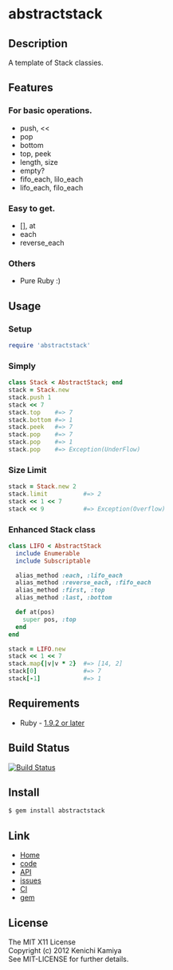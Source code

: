 abstractstack
===============

Description
-----------

A template of Stack classies.

Features
--------

### For basic operations.

* push, <<
* pop
* bottom
* top, peek 
* length, size
* empty?
* fifo_each, lilo_each
* lifo_each, filo_each

### Easy to get.

* [], at
* each
* reverse_each

### Others

* Pure Ruby :)

Usage
-----

### Setup

```ruby
require 'abstractstack'
```

### Simply

```ruby
class Stack < AbstractStack; end
stack = Stack.new
stack.push 1
stack << 7
stack.top    #=> 7
stack.bottom #=> 1
stack.peek   #=> 7
stack.pop    #=> 7
stack.pop    #=> 1
stack.pop    #=> Exception(UnderFlow)
```

### Size Limit

```ruby
stack = Stack.new 2
stack.limit          #=> 2
stack << 1 << 7
stack << 9           #=> Exception(Overflow)
```

### Enhanced Stack class

```ruby
class LIFO < AbstractStack
  include Enumerable
  include Subscriptable

  alias_method :each, :lifo_each
  alias_method :reverse_each, :fifo_each
  alias_method :first, :top
  alias_method :last, :bottom

  def at(pos)
    super pos, :top
  end
end

stack = LIFO.new
stack << 1 << 7
stack.map{|v|v * 2}  #=> [14, 2]
stack[0]             #=> 7
stack[-1]            #=> 1
```

Requirements
-------------

* Ruby - [1.9.2 or later](http://travis-ci.org/#!/kachick/abstractstack)

Build Status
-------------

[![Build Status](https://secure.travis-ci.org/kachick/abstractstack.png)](http://travis-ci.org/kachick/abstractstack)

Install
-------

```bash
$ gem install abstractstack
```

Link
----

* [Home](http://kachick.github.com/abstractstack/)
* [code](https://github.com/kachick/abstractstack)
* [API](http://kachick.github.com/abstractstack/yard/frames.html)
* [issues](https://github.com/kachick/abstractstack/issues)
* [CI](http://travis-ci.org/#!/kachick/abstractstack)
* [gem](https://rubygems.org/gems/abstractstack)

License
--------

The MIT X11 License  
Copyright (c) 2012 Kenichi Kamiya  
See MIT-LICENSE for further details.
